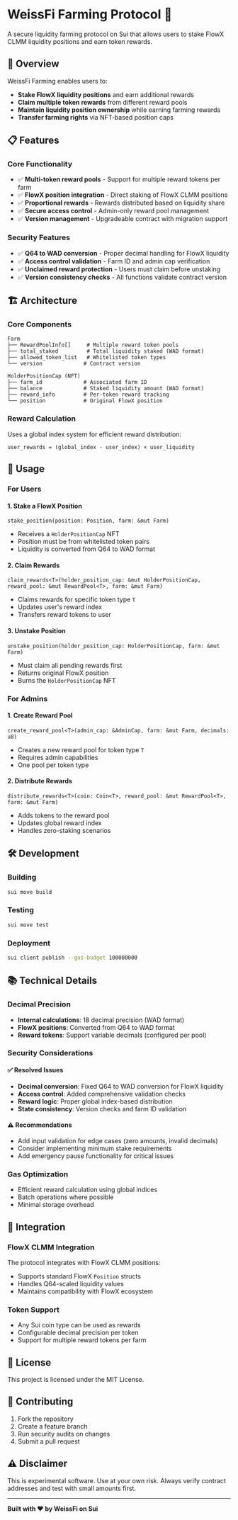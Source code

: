 # WeissFi Farming Protocol 🌾

A secure liquidity farming protocol on Sui that allows users to stake FlowX CLMM liquidity positions and earn token rewards.

## 🚀 Overview

WeissFi Farming enables users to:
- **Stake FlowX liquidity positions** and earn additional rewards
- **Claim multiple token rewards** from different reward pools
- **Maintain liquidity position ownership** while earning farming rewards
- **Transfer farming rights** via NFT-based position caps

## 📋 Features

### Core Functionality
- ✅ **Multi-token reward pools** - Support for multiple reward tokens per farm
- ✅ **FlowX position integration** - Direct staking of FlowX CLMM positions
- ✅ **Proportional rewards** - Rewards distributed based on liquidity share
- ✅ **Secure access control** - Admin-only reward pool management
- ✅ **Version management** - Upgradeable contract with migration support

### Security Features
- ✅ **Q64 to WAD conversion** - Proper decimal handling for FlowX liquidity
- ✅ **Access control validation** - Farm ID and admin cap verification
- ✅ **Unclaimed reward protection** - Users must claim before unstaking
- ✅ **Version consistency checks** - All functions validate contract version

## 🏗️ Architecture

### Core Components

```
Farm
├── RewardPoolInfo[]     # Multiple reward token pools
├── total_staked         # Total liquidity staked (WAD format)
├── allowed_token_list   # Whitelisted token types
└── version             # Contract version

HolderPositionCap (NFT)
├── farm_id             # Associated farm ID
├── balance             # Staked liquidity amount (WAD format)
├── reward_info         # Per-token reward tracking
└── position            # Original FlowX position
```

### Reward Calculation
Uses a global index system for efficient reward distribution:
```
user_rewards = (global_index - user_index) × user_liquidity
```

## 🔧 Usage

### For Users

#### 1. Stake a FlowX Position
```move
stake_position(position: Position, farm: &mut Farm)
```
- Receives a `HolderPositionCap` NFT
- Position must be from whitelisted token pairs
- Liquidity is converted from Q64 to WAD format

#### 2. Claim Rewards
```move
claim_rewards<T>(holder_position_cap: &mut HolderPositionCap, reward_pool: &mut RewardPool<T>, farm: &mut Farm)
```
- Claims rewards for specific token type `T`
- Updates user's reward index
- Transfers reward tokens to user

#### 3. Unstake Position
```move
unstake_position(holder_position_cap: HolderPositionCap, farm: &mut Farm)
```
- Must claim all pending rewards first
- Returns original FlowX position
- Burns the `HolderPositionCap` NFT

### For Admins

#### 1. Create Reward Pool
```move
create_reward_pool<T>(admin_cap: &AdminCap, farm: &mut Farm, decimals: u8)
```
- Creates a new reward pool for token type `T`
- Requires admin capabilities
- One pool per token type

#### 2. Distribute Rewards
```move
distribute_rewards<T>(coin: Coin<T>, reward_pool: &mut RewardPool<T>, farm: &mut Farm)
```
- Adds tokens to the reward pool
- Updates global reward index
- Handles zero-staking scenarios

## 🛠️ Development

### Building
```bash
sui move build
```

### Testing
```bash
sui move test
```

### Deployment
```bash
sui client publish --gas-budget 100000000
```

## 📚 Technical Details

### Decimal Precision
- **Internal calculations**: 18 decimal precision (WAD format)
- **FlowX positions**: Converted from Q64 to WAD format
- **Reward tokens**: Support variable decimals (configured per pool)

### Security Considerations

#### ✅ Resolved Issues
- **Decimal conversion**: Fixed Q64 to WAD conversion for FlowX liquidity
- **Access control**: Added comprehensive validation checks
- **Reward logic**: Proper global index-based distribution
- **State consistency**: Version checks and farm ID validation

#### ⚠️ Recommendations
- Add input validation for edge cases (zero amounts, invalid decimals)
- Consider implementing minimum stake requirements
- Add emergency pause functionality for critical issues

### Gas Optimization
- Efficient reward calculation using global indices
- Batch operations where possible
- Minimal storage overhead

## 🔗 Integration

### FlowX CLMM Integration
The protocol integrates with FlowX CLMM positions:
- Supports standard FlowX `Position` structs
- Handles Q64-scaled liquidity values
- Maintains compatibility with FlowX ecosystem

### Token Support
- Any Sui coin type can be used as rewards
- Configurable decimal precision per token
- Support for multiple reward tokens per farm

## 📄 License

This project is licensed under the MIT License.

## 🤝 Contributing

1. Fork the repository
2. Create a feature branch
3. Run security audits on changes
4. Submit a pull request

## ⚠️ Disclaimer

This is experimental software. Use at your own risk. Always verify contract addresses and test with small amounts first.

---

**Built with ❤️ by WeissFi on Sui**